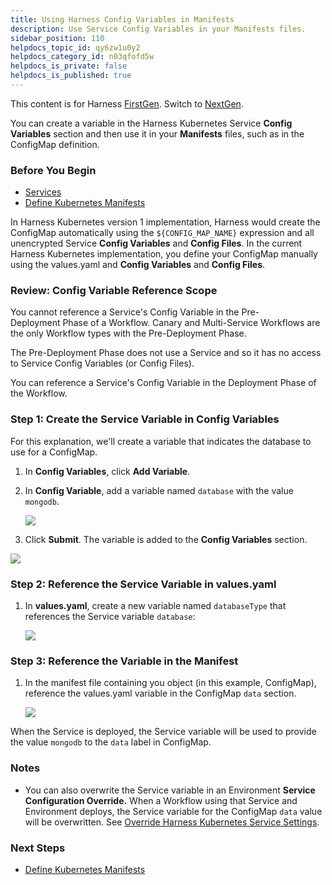 ```yaml
---
title: Using Harness Config Variables in Manifests
description: Use Service Config Variables in your Manifests files.
sidebar_position: 110
helpdocs_topic_id: qy6zw1u0y2
helpdocs_category_id: n03qfofd5w
helpdocs_is_private: false
helpdocs_is_published: true
---
```


This content is for Harness [FirstGen](../../../getting-started/harness-first-gen-vs-harness-next-gen.md). Switch to [NextGen](/docs/category/kubernetes).

You can create a variable in the Harness Kubernetes Service **Config Variables** section and then use it in your **Manifests** files, such as in the ConfigMap definition.


### Before You Begin

* [Services](../model-cd-pipeline/setup-services/service-configuration.md)
* [Define Kubernetes Manifests](define-kubernetes-manifests.md)

In Harness Kubernetes version 1 implementation, Harness would create the ConfigMap automatically using the `${CONFIG_MAP_NAME}` expression and all unencrypted Service **Config Variables** and **Config Files**. In the current Harness Kubernetes implementation, you define your ConfigMap manually using the values.yaml and **Config Variables** and **Config Files**.

### Review: Config Variable Reference Scope

You cannot reference a Service's Config Variable in the Pre-Deployment Phase of a Workflow. Canary and Multi-Service Workflows are the only Workflow types with the Pre-Deployment Phase.

The Pre-Deployment Phase does not use a Service and so it has no access to Service Config Variables (or Config Files).

You can reference a Service's Config Variable in the Deployment Phase of the Workflow.

### Step 1: Create the Service Variable in Config Variables

For this explanation, we'll create a variable that indicates the database to use for a ConfigMap.

1. In **Config Variables**, click **Add Variable**.
2. In **Config Variable**, add a variable named `database` with the value `mongodb`.

   ![](./static/using-harness-config-variables-in-manifests-211.png)

3. Click **Submit**. The variable is added to the **Config Variables** section.

  ![](./static/using-harness-config-variables-in-manifests-212.png)

### Step 2: Reference the Service Variable in values.yaml

1. In **values.yaml**, create a new variable named `databaseType` that references the Service variable `database`:

   ![](./static/using-harness-config-variables-in-manifests-213.png)

### Step 3: Reference the Variable in the Manifest

1. In the manifest file containing you object (in this example, ConfigMap), reference the values.yaml variable in the ConfigMap `data` section.

   ![](./static/using-harness-config-variables-in-manifests-214.png)

When the Service is deployed, the Service variable will be used to provide the value `mongodb` to the `data` label in ConfigMap.

### Notes

* You can also overwrite the Service variable in an Environment **Service Configuration Override.** When a Workflow using that Service and Environment deploys, the Service variable for the ConfigMap `data` value will be overwritten. See [Override Harness Kubernetes Service Settings](override-harness-kubernetes-service-settings.md).

### Next Steps

* [Define Kubernetes Manifests](define-kubernetes-manifests.md)


